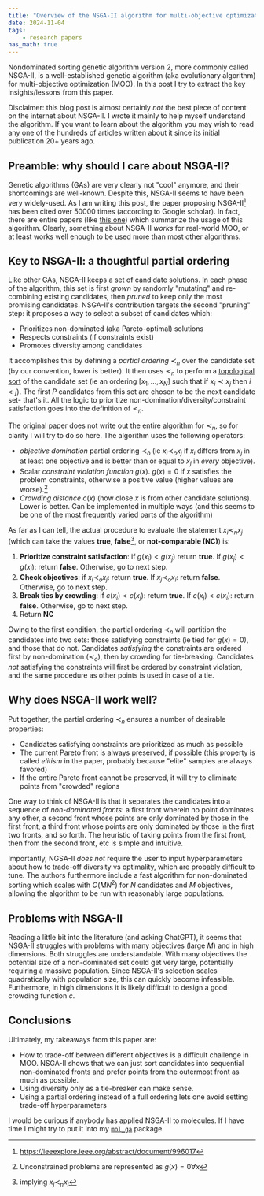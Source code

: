 ```yaml
---
title: "Overview of the NSGA-II algorithm for multi-objective optimization"
date: 2024-11-04
tags:
    - research papers
has_math: true
---
```


Nondominated sorting genetic algorithm version 2,
more commonly called NSGA-II, is a well-established genetic algorithm
(aka evolutionary algorithm)
for multi-objective optimization (MOO).
In this post I try to extract the key insights/lessons from this paper.

<!-- TEASER_END -->

Disclaimer: this blog post is almost certainly _not_ the best piece of content
on the internet about NSGA-II.
I wrote it mainly to help myself understand the algorithm.
If you want to learn about the algorithm you may wish to read any one of the hundreds
of articles written about it since its initial publication 20+ years ago.

## Preamble: why should I care about NSGA-II?

Genetic algorithms (GAs) are very clearly not "cool" anymore,
and their shortcomings are well-known.
Despite this, NSGA-II seems to have been very widely-used.
As I am writing this post,
the paper proposing NSGA-II[^Deb2002] has been cited
over 50000 times (according to Google scholar).
In fact, there are entire papers
(like [this one](https://link.springer.com/10.1007/s10462-023-10526-z))
which summarize the usage of this algorithm.
Clearly, something about NSGA-II _works_ for real-world MOO,
or at least works well enough to be used more than most other algorithms.

## Key to NSGA-II: a thoughtful partial ordering

Like other GAs, NSGA-II keeps a set of candidate solutions.
In each phase of the algorithm,
this set is first _grown_ by 
randomly "mutating" and re-combining existing candidates,
then _pruned_ to keep only the most promising candidates.
NSGA-II's contribution targets the second "pruning" step:
it proposes a way to select a subset of candidates which:

- Prioritizes non-dominated (aka Pareto-optimal) solutions
- Respects constraints (if constraints exist)
- Promotes diversity among candidates

It accomplishes this by defining a _partial ordering_
$\prec_{n}$ over the candidate set (by our convention, lower is better).
It then uses $\prec_{n}$
to perform a [topological sort](https://en.wikipedia.org/wiki/Topological_sorting)
of the candidate set
(ie an ordering $[x_1, \ldots, x_N]$ such that if $x_i\prec x_j$ then $i < j$).
The first $P$ candidates from this set are chosen to be the next candidate set-
that's it.
All the logic to prioritize non-domination/diversity/constraint satisfaction goes
into the definition of $\prec_{n}$.

The original paper does not write out the entire algorithm for $\prec_{n}$,
so for clarity I will try to do so here.
The algorithm uses the following operators:

- _objective domination_ partial ordering $\prec_{o}$
(ie $x_i\prec_{o} x_j$ if $x_i$  differs from $x_j$ in at least one objective and is better than or equal to $x_j$ in _every_ objective).
- Scalar _constraint violation function_ $g(x)$. $g(x)=0$ if $x$ satisfies the problem constraints, otherwise a positive value (higher values are worse).[^1]
- _Crowding distance_ $c(x)$ (how close $x$ is from other candidate solutions). Lower is better. Can be implemented in multiple ways (and this seems to be one of the most frequently varied parts of the algorithm)

As far as I can tell,
the actual procedure to evaluate the statement $x_i\prec_{n} x_j$ (which can take the values **true**, **false**[^2], or **not-comparable (NC)**) is:

1. **Prioritize constraint satisfaction**: if $g(x_i) < g(x_j)$ return **true**. If $g(x_j) < g(x_i)$: return **false**. Otherwise, go to next step.
2. **Check objectives**: if $x_i \prec_{o} x_j$: return **true**. If $x_j \prec_o x_i$: return **false**. Otherwise, go to next step.
3. **Break ties by crowding**: if $c(x_i) < c(x_j)$: return **true**. If $c(x_j) < c(x_i)$: return **false**. Otherwise, go to next step.
4. Return **NC**

Owing to the first condition,
the partial ordering $\prec_n$ will partition the candidates into two sets: those satisfying constraints (ie tied for $g(x)=0$), and those that do not.
Candidates _satisfying_ the constraints are ordered first by non-domination ($\prec_o$), then by crowding for tie-breaking.
Candidates _not_ satisfying the constraints will first be ordered by constraint violation, and the same procedure as other points
is used in case of a tie.

## Why does NSGA-II work well?

Put together, the partial ordering $\prec_n$ ensures a number of desirable properties:

- Candidates satisfying constraints are prioritized as much as possible
- The current Pareto front is always preserved, if possible (this property is called _elitism_ in the paper, probably because "elite" samples are always favored)
- If the entire Pareto front cannot be preserved, it will try to eliminate points from "crowded" regions

One way to think of NSGA-II is that it separates the candidates into a sequence of _non-dominated fronts_:
a first front wherein no point dominates any other, a second front whose points are only dominated by those in the first front,
a third front whose points are only dominated by those in the first two fronts, and so forth.
The heuristic of taking points from the first front, then from the second front, etc is simple and intuitive.

Importantly, NGSA-II _does not_ require the user to input hyperparameters about how to trade-off diversity vs optimality,
which are probably difficult to tune.
The authors furthermore include a fast algorithm for non-dominated sorting
which scales with $O(MN^2)$ for $N$ candidates and $M$ objectives,
allowing the algorithm to be run with reasonably large populations.

## Problems with NSGA-II

Reading a little bit into the literature (and asking ChatGPT),
it seems that NSGA-II struggles with problems
with many objectives (large $M$)
and in high dimensions.
Both struggles are understandable.
With many objectives the potential size of a non-dominated set could get very large,
potentially requiring a massive population.
Since NSGA-II's selection scales quadratically with population size, this can quickly become
infeasible.
Furthermore, in high dimensions it is likely difficult to design a good crowding function $c$.

## Conclusions

Ultimately, my takeaways from this paper are:

- How to trade-off between different objectives is a difficult challenge in MOO. NSGA-II shows that we can just sort candidates into sequential non-dominated fronts and prefer points from the outermost front as much as possible.
- Using diversity only as a tie-breaker can make sense.
- Using a partial ordering instead of a full ordering lets one avoid setting trade-off hyperparameters

I would be curious if anybody has applied NSGA-II to molecules.
If I have time I might try to put it into my [`mol_ga`](https://pypi.org/project/mol-ga/) package.

[^Deb2002]: <https://ieeexplore.ieee.org/abstract/document/996017>

[^1]: Unconstrained problems are represented as $g(x)=0 \forall x$

[^2]: implying $x_j\prec_{n} x_i$
